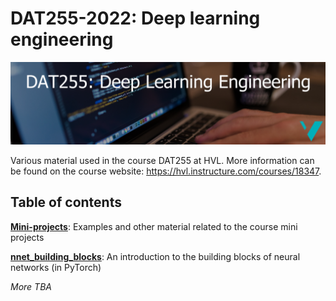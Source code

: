 # DAT255-2022: Deep learning engineering

![](assets/DAT255-logo.png)


Various material used in the course DAT255 at HVL. More information can be found on the course website: https://hvl.instructure.com/courses/18347. 


## Table of contents

**[Mini-projects](./mini_projects/)**: Examples and other material related to the course mini projects

**[nnet_building_blocks](./nnet_building_blocks/)**: An introduction to the building blocks of neural networks (in PyTorch)

_More TBA_
